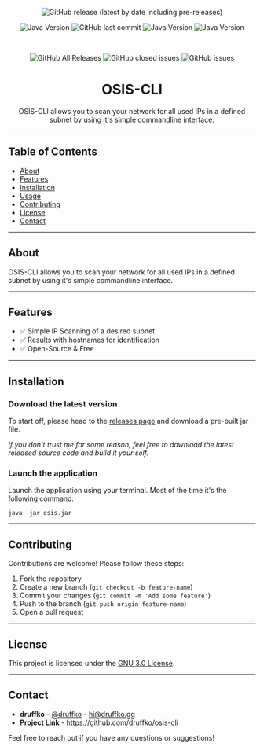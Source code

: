 <div align="center">

![GitHub release (latest by date including pre-releases)](https://img.shields.io/github/v/release/druffko/osis-cli?include_prereleases)

![Java Version](https://img.shields.io/badge/java-17-brightgreen)
![GitHub last commit](https://img.shields.io/github/last-commit/druffko/osis-cli)
![Java Version](https://img.shields.io/badge/build-passing-brightgreen)
![Java Version](https://img.shields.io/badge/PRs-welcome-brightgreen)

  <br>

![GitHub All Releases](https://img.shields.io/github/downloads/druffko/osis-cli/total)
![GitHub closed issues](https://img.shields.io/github/issues-closed/druffko/osis-cli)
![GitHub issues](https://img.shields.io/github/issues/druffko/osis-cli)

  <h1>OSIS-CLI</h1>
  <p>
    OSIS-CLI allows you to scan your network for all used IPs in a defined subnet by using it's simple commandline interface.
  </p>
</div>

---

## Table of Contents
- [About](#about)
- [Features](#features)
- [Installation](#installation)
- [Usage](#usage)
- [Contributing](#contributing)
- [License](#license)
- [Contact](#contact)

---

## About

OSIS-CLI allows you to scan your network for all used IPs in a defined subnet by using it's simple commandline interface.

---

## Features

- ✅ Simple IP Scanning of a desired subnet
- ✅ Results with hostnames for identification
- ✅ Open-Source & Free

---

## Installation

### Download the latest version

To start off, please head to the [releases page](https://github.com/druffko/osis-cli/releases) and download a pre-built jar file.

*If you don't trust me for some reason, feel free to download the latest released source code and build it your self.*

### Launch the application

Launch the application using your terminal. Most of the time it's the following command:

`java -jar osis.jar`

---

## Contributing

Contributions are welcome! Please follow these steps:

1. Fork the repository
2. Create a new branch (`git checkout -b feature-name`)
3. Commit your changes (`git commit -m 'Add some feature'`)
4. Push to the branch (`git push origin feature-name`)
5. Open a pull request

---

## License

This project is licensed under the [GNU 3.0 License](LICENSE).

---

## Contact

- **druffko** - [@druffko](https://twitter.com/druffko) - hi@druffko.gg
- **Project Link** - https://github.com/druffko/osis-cli

Feel free to reach out if you have any questions or suggestions!
